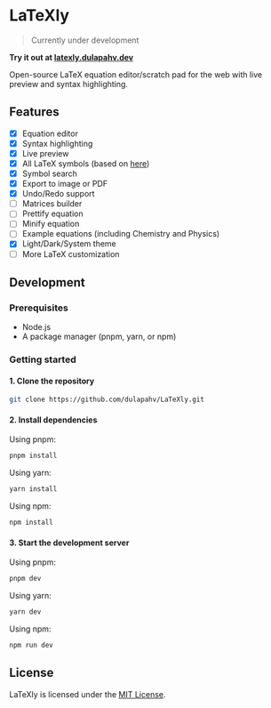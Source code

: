 # LaTeXly

> Currently under development

**Try it out at [latexly.dulapahv.dev](https://latexly.dulapahv.dev)**

Open-source LaTeX equation editor/scratch pad for the web with live preview and syntax highlighting.

## Features

- [x] Equation editor
- [x] Syntax highlighting
- [x] Live preview
- [x] All LaTeX symbols (based on [here](https://www.math.uci.edu/~xiangwen/pdf/LaTeX-Math-Symbols.pdf))
- [x] Symbol search
- [x] Export to image or PDF
- [x] Undo/Redo support
- [ ] Matrices builder
- [ ] Prettify equation
- [ ] Minify equation
- [ ] Example equations (including Chemistry and Physics)
- [x] Light/Dark/System theme
- [ ] More LaTeX customization

## Development

### Prerequisites

- Node.js
- A package manager (pnpm, yarn, or npm)

### Getting started

#### 1. Clone the repository

```bash
git clone https://github.com/dulapahv/LaTeXly.git
```

#### 2. Install dependencies

Using pnpm:

```bash
pnpm install
```

Using yarn:

```bash
yarn install
```

Using npm:

```bash
npm install
```

#### 3. Start the development server

Using pnpm:

```bash
pnpm dev
```

Using yarn:

```bash
yarn dev
```

Using npm:

```bash
npm run dev
```

## License

LaTeXly is licensed under the [MIT License](LICENSE).
